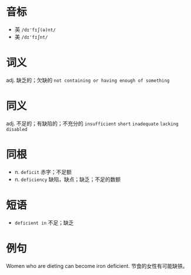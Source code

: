# 音标

- 英 `/dɪ'fɪʃ(ə)nt/`
- 美 `/dɪ'fɪʃnt/`

# 词义

adj. 缺乏的；欠缺的
`not containing or having enough of something`

# 同义

adj. 不足的；有缺陷的；不充分的
`insufficient` `short` `inadequate` `lacking` `disabled`

# 同根

- n. `deficit` 赤字；不足额
- n. `deficiency` 缺陷，缺点；缺乏；不足的数额

# 短语

- `deficient in` 不足；缺乏

# 例句

Women who are dieting can become iron deficient.
节食的女性有可能缺铁。


